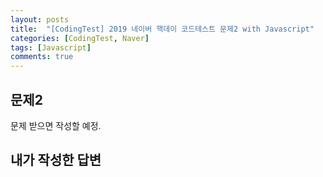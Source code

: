 ```yaml
---
layout: posts
title:  "[CodingTest] 2019 네이버 핵데이 코드테스트 문제2 with Javascript"
categories: [CodingTest, Naver]
tags: [Javascript]
comments: true
---
```


## 문제2
문제 받으면 작성할 예정.

## 내가 작성한 답변
```javascript

```
